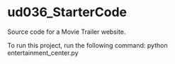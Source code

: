 # ud036_StarterCode
Source code for a Movie Trailer website.

To run this project, run the following command:
python entertainment_center.py
